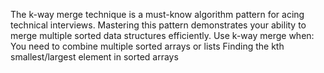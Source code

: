 The k-way merge technique is a must-know algorithm pattern for acing technical interviews. Mastering this pattern demonstrates your ability to merge multiple sorted data structures efficiently.
Use k-way merge when:
   You need to combine multiple sorted arrays or lists
   Finding the kth smallest/largest element in sorted arrays
